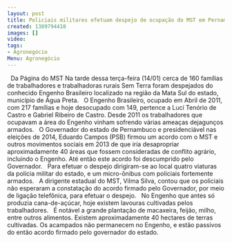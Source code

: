 ```yaml
---
layout: post
title: Policiais militares efetuam despejo de ocupação do MST em Pernambuco
created: 1389794418
images: []
video: 
tags:
- Agronegócio
Menu: Agronegócio
---
```



 
Da Página do MST
Na tarde dessa terça-feira (14/01) cerca de 160 famílias de trabalhadores e trabalhadoras rurais Sem Terra foram despejados do conhecido Engenho Brasileiro localizado na região da Mata Sul do estado, município de Água Preta.
 
O Engenho Brasileiro, ocupado em Abril de 2011, com 217 famílias e hoje desocupado com 149, pertence a Lucí Tenório de Castro e Gabriel Ribeiro de Castro. Desde 2011 os trabalhadores que ocupavam a área do Engenho vinham sofrendo várias ameaças dejagunços armados.
 
O Governador do estado de Pernambuco e presidenciável nas eleições de 2014, Eduardo Campos (PSB) firmou um acordo com o MST e outros movimentos sociais em 2013 de que iria desapropriar aproximadamente 40 áreas que fossem consideradas de conflito agrário, incluindo o Engenho. Até então este acordo foi descumprido pelo Governador.
 
Para efetuar o despejo dirigiram-se ao local quatro viaturas da polícia militar do estado, e um micro-ônibus com policiais fortemente armados.
 
A dirigente estadual do MST, Vilma Silva, contou que os policiais não esperaram a constatação do acordo firmado pelo Governador, por meio de ligação telefônica, para efetuar o despejo.
 
No Engenho que antes só produzia cana-de-açúcar, hoje existem lavouras cultivadas pelos trabalhadores.
 
É notável a grande plantação de macaxeira, feijão, milho, entre outros alimentos. Existem aproximadamente 40 hectares de terras cultivadas.
Os acampados não permanecem no Engenho, e estão passivos do então acordo firmado pelo governador do estado.
 
